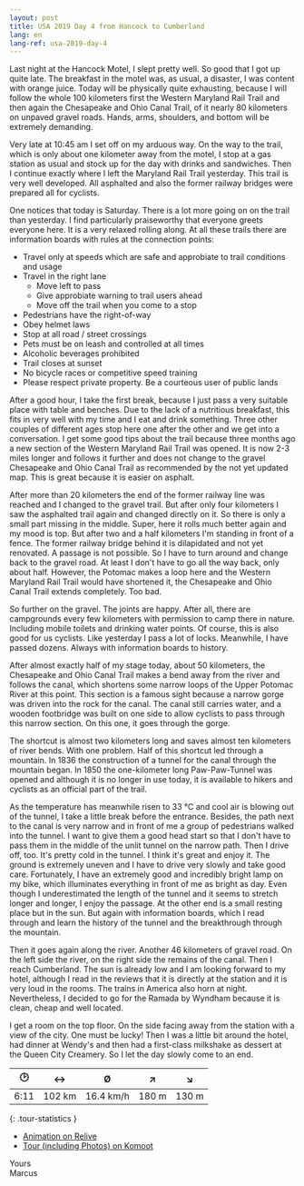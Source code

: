 ```yaml
---
layout: post
title: USA 2019 Day 4 from Hancock to Cumberland
lang: en
lang-ref: usa-2019-day-4
---
```


Last night at the Hancock Motel, I slept pretty well. So good that I got up quite late. The breakfast in the motel was, as usual, a disaster, I was content with orange juice. Today will be physically quite exhausting, because I will follow the whole 100 kilometers first the Western Maryland Rail Trail and then again the Chesapeake and Ohio Canal Trail, of it nearly 80 kilometers on unpaved gravel roads. Hands, arms, shoulders, and bottom will be extremely demanding.

Very late at 10:45 am I set off on my arduous way. On the way to the trail, which is only about one kilometer away from the motel, I stop at a gas station as usual and stock up for the day with drinks and sandwiches. Then I continue exactly where I left the Maryland Rail Trail yesterday. This trail is very well developed. All asphalted and also the former railway bridges were prepared all for cyclists.

One notices that today is Saturday. There is a lot more going on on the trail than yesterday. I find particularly praiseworthy that everyone greets everyone here. It is a very relaxed rolling along. At all these trails there are information boards with rules at the connection points:

- Travel only at speeds which are safe and approbiate to trail conditions and usage
- Travel in the right lane
  - Move left to pass
  - Give approbiate warning to trail users ahead
  - Move off the trail when you come to a stop
- Pedestrians have the right-of-way
- Obey helmet laws
- Stop at all road / street crossings
- Pets must be on leash and controlled at all times
- Alcoholic beverages prohibited
- Trail closes at sunset
- No bicycle races or competitive speed training
- Please respect private property. Be a courteous user of public lands

After a good hour, I take the first break, because I just pass a very suitable place with table and benches. Due to the lack of a nutritious breakfast, this fits in very well with my time and I eat and drink something. Three other couples of different ages stop here one after the other and we get into a conversation. I get some good tips about the trail because three months ago a new section of the Western Maryland Rail Trail was opened. It is now 2-3 miles longer and follows it further and does not change to the gravel Chesapeake and Ohio Canal Trail as recommended by the not yet updated map. This is great because it is easier on asphalt.

After more than 20 kilometers the end of the former railway line was reached and I changed to the gravel trail. But after only four kilometers I saw the asphalted trail again and changed directly on it. So there is only a small part missing in the middle. Super, here it rolls much better again and my mood is top. But after two and a half kilometers I'm standing in front of a fence. The former railway bridge behind it is dilapidated and not yet renovated. A passage is not possible. So I have to turn around and change back to the gravel road. At least I don't have to go all the way back, only about half. However, the Potomac makes a loop here and the Western Maryland Rail Trail would have shortened it, the Chesapeake and Ohio Canal Trail extends completely. Too bad.

So further on the gravel. The joints are happy. After all, there are campgrounds every few kilometers with permission to camp there in nature. Including mobile toilets and drinking water points. Of course, this is also good for us cyclists. Like yesterday I pass a lot of locks. Meanwhile, I have passed dozens. Always with information boards to history.

After almost exactly half of my stage today, about 50 kilometers, the Chesapeake and Ohio Canal Trail makes a bend away from the river and follows the canal, which shortens some narrow loops of the Upper Potomac River at this point. This section is a famous sight because a narrow gorge was driven into the rock for the canal. The canal still carries water, and a wooden footbridge was built on one side to allow cyclists to pass through this narrow section. On this one, it goes through the gorge.

The shortcut is almost two kilometers long and saves almost ten kilometers of river bends. With one problem. Half of this shortcut led through a mountain. In 1836 the construction of a tunnel for the canal through the mountain began. In 1850 the one-kilometer long Paw-Paw-Tunnel was opened and although it is no longer in use today, it is available to hikers and cyclists as an official part of the trail.

As the temperature has meanwhile risen to 33 °C and cool air is blowing out of the tunnel, I take a little break before the entrance. Besides, the path next to the canal is very narrow and in front of me a group of pedestrians walked into the tunnel. I want to give them a good head start so that I don't have to pass them in the middle of the unlit tunnel on the narrow path. Then I drive off, too. It's pretty cold in the tunnel. I think it's great and enjoy it. The ground is extremely uneven and I have to drive very slowly and take good care. Fortunately, I have an extremely good and incredibly bright lamp on my bike, which illuminates everything in front of me as bright as day. Even though I underestimated the length of the tunnel and it seems to stretch longer and longer, I enjoy the passage. At the other end is a small resting place but in the sun. But again with information boards, which I read through and learn the history of the tunnel and the breakthrough through the mountain.

Then it goes again along the river. Another 46 kilometers of gravel road. On the left side the river, on the right side the remains of the canal. Then I reach Cumberland. The sun is already low and I am looking forward to my hotel, although I read in the reviews that it is directly at the station and it is very loud in the rooms. The trains in America also horn at night. Nevertheless, I decided to go for the Ramada by Wyndham because it is clean, cheap and well located.

I get a room on the top floor. On the side facing away from the station with a view of the city. One must be lucky! Then I was a little bit around the hotel, had dinner at Wendy's and then had a first-class milkshake as dessert at the Queen City Creamery. So I let the day slowly come to an end.

| 🕑    | ↔      | Ø         | ↗     | ↘     |
| :--: | :----: | :-------: | :---: | :---: |
| 6:11 | 102 km | 16.4 km/h | 180 m | 130 m |
{: .tour-statistics }

- [Animation on Relive](https://www.relive.cc/view/gh39133221517)
- [Tour (including Photos) on Komoot](https://www.komoot.com/tour/87054920/zoom)

Yours  
Marcus

<!-- - [Continue reading with day 5](/en/2019/08/18/USA-2019-Day-5/) -->
